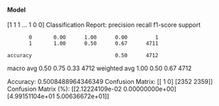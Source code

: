 #### Model
[1 1 1 ... 1 0 0]
Classification Report:
              precision    recall  f1-score   support

           0       0.00      1.00      0.00         1
           1       1.00      0.50      0.67      4711

    accuracy                           0.50      4712
   macro avg       0.50      0.75      0.33      4712
weighted avg       1.00      0.50      0.67      4712

Accuracy: 0.5008488964346349
Confusion Matrix:
[[   1    0]
 [2352 2359]]
Confusion Matrix (%):
[[2.12224109e-02 0.00000000e+00]
 [4.99151104e+01 5.00636672e+01]]
